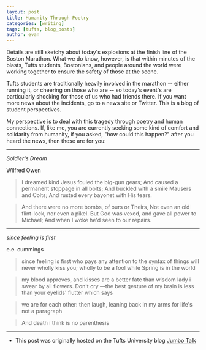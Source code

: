 ```yaml
---
layout: post
title: Humanity Through Poetry
categories: [writing]
tags: [tufts, blog_posts]
author: evan
---
```

Details are still sketchy about today's explosions at the finish line of the Boston Marathon.  What we do know, however, is that within minutes of the blasts, Tufts students, Bostonians, and people around the world were working together to ensure the safety of those at the scene.

Tufts students are traditionally heavily involved in the marathon -- either running it, or cheering on those who are -- so today's event's are particularly shocking for those of us who had friends there.  If you want more news about the incidents, go to a news site or Twitter.  This is a blog of student perspectives.

My perspective is to deal with this tragedy through poetry and human connections.  If, like me, you are currently seeking some kind of comfort and solidarity from humanity, if you asked, "how could this happen?" after you heard the news, then these are for you:

***

*Soldier's Dream*

Wilfred Owen

>I dreamed kind Jesus fouled the big-gun gears;
And caused a permanent stoppage in all bolts;
And buckled with a smile Mausers and Colts;
And rusted every bayonet with His tears.

>And there were no more bombs, of ours or Theirs,
Not even an old flint-lock, nor even a pikel.
But God was vexed, and gave all power to Michael;
And when I woke he'd seen to our repairs.

***

*since feeling is first*

e.e. cummings

>since feeling is first
who pays any attention
to the syntax of things
will never wholly kiss you;
wholly to be a fool
while Spring is in the world

>my blood approves,
and kisses are a better fate
than wisdom
lady i swear by all flowers. Don't cry
—the best gesture of my brain is less than
your eyelids' flutter which says

>we are for each other: then
laugh, leaning back in my arms
for life's not a paragraph

>And death i think is no parenthesis

***

* This post was originally hosted on the Tufts University blog [Jumbo Talk](http://admissions.tufts.edu/blogs/jumbo-talk/)
